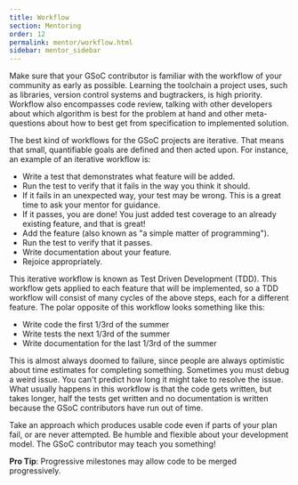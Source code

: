 ```yaml
---
title: Workflow
section: Mentoring
order: 12
permalink: mentor/workflow.html
sidebar: mentor_sidebar
---
```


Make sure that your GSoC contributor is familiar with the workflow of your community as early as possible. Learning the toolchain a project uses, such as libraries, version control systems and bugtrackers, is high priority. Workflow also encompasses code review, talking with other developers about which algorithm is best for the problem at hand and other meta-questions about how to best get from specification to implemented solution.

The best kind of workflows for the GSoC projects are iterative. That means that small, quantifiable goals are defined and then acted upon. For instance, an example of an iterative workflow is:

* Write a test that demonstrates what feature will be added.
* Run the test to verify that it fails in the way you think it should.
* If it fails in an unexpected way, your test may be wrong. This is a great time to ask your mentor for guidance.
* If it passes, you are done! You just added test coverage to an already existing feature, and that is great!
* Add the feature (also known as "a simple matter of programming").
* Run the test to verify that it passes.
* Write documentation about your feature.
* Rejoice appropriately.

This iterative workflow is known as Test Driven Development (TDD). This workflow gets applied to each feature that will be implemented, so a TDD workflow will consist of many cycles of the above steps, each for a different feature. The polar opposite of this workflow looks something like this:

* Write code the first 1/3rd of the summer
* Write tests the next 1/3rd of the summer
* Write documentation for the last 1/3rd of the summer

This is almost always doomed to failure, since people are always optimistic about time estimates for completing something. Sometimes you must debug a weird issue. You can't predict how long it might take to resolve the issue. What usually happens in this workflow is that the code gets written, but takes longer, half the tests get written and no documentation is written because the GSoC contributors have run out of time.

Take an approach which produces usable code even if parts of your plan fail, or are never attempted. Be humble and flexible about your development model. The GSoC contributor may teach you something!

**Pro Tip**: Progressive milestones may allow code to be merged progressively.
